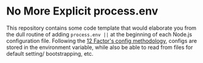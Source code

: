 # No More Explicit process.env

This repository contains some code template that would elaborate you from the dull routine of adding `process.env ||` at the beginning of each Node.js configuration file. Following the [12 Factor's config methodology](https://12factor.net/config), configs are stored in the environment variable, while also be able to read from files for default setting/ bootstrapping, etc.

